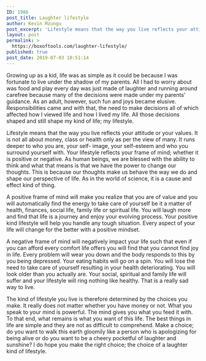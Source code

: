```yaml
---
ID: 1986
post_title: Laughter lifestyle
author: Kevin Mzungu
post_excerpt: 'Lifestyle means that the way you live reflects your attitude or your values. It is not all about money, class or health only as per the view of many. It runs deeper to who you are, your self- image, your self-esteem and who you surround yourself with. '
layout: post
permalink: >
  https://boxoftools.com/laughter-lifestyle/
published: true
post_date: 2019-07-03 10:51:14
---
```

<!-- wp:paragraph -->
<p>Growing up
as a kid, life was as simple as it could be because I was fortunate to live
under the shadow of my parents. All I had to worry about was food and play
every day was just made of laughter and running around carefree because many of
the decisions were made under my parents’ guidance. As an adult, however, such
fun and joys became elusive. Responsibilities came and with that, the need to
make decisions all of which affected how I viewed life and how I lived my life.
All those decisions shaped and still shape my kind of life; my lifestyle.</p>
<!-- /wp:paragraph -->

<!-- wp:paragraph -->
<p>Lifestyle
means that the way you live reflects your attitude or your values. It is not
all about money, class or health only as per the view of many. It runs deeper
to who you are, your self- image, your self-esteem and who you surround
yourself with. Your lifestyle reflects your frame of mind; whether it is
positive or negative. As human beings, we are blessed with the ability to think
and what that means is that we have the power to change our thoughts. This is
because our thoughts make us behave the way we do and shape our perspective of
life. As in the world of science, it is a cause and effect kind of thing.</p>
<!-- /wp:paragraph -->

<!-- wp:paragraph -->
<p>A positive
frame of mind will make you realize that you are of value and you will
automatically find the energy to take care of yourself be it a matter of
health, finances, social life, family life or spiritual life. You will laugh
more and find that life is a journey and enjoy your evolving process. Your positive
kind lifestyle will help you handle any tough situation. Every aspect of your
life will change for the better with a positive mindset.</p>
<!-- /wp:paragraph -->

<!-- wp:paragraph -->
<p>A negative frame of mind will negatively impact your life such that even if you can afford every comfort life offers you will find that you cannot find joy in life. Every problem will wear you down and the body responds to this by you being depressed. Your eating habits will go on a spin. You will lose the need to take care of yourself resulting in your health deteriorating. You will look older than you actually are. Your social, spiritual and family life will suffer and your lifestyle will ring nothing like healthy. That is a really sad way to live.</p>
<!-- /wp:paragraph -->

<!-- wp:paragraph -->
<p>The kind
of lifestyle you live is therefore determined by the choices you make. It
really does not matter whether you have money or not. What you speak to your
mind is powerful. The mind gives you what you feed it with. To that end, what
remains is what you want of this life. The best things in life are simple and
they are not as difficult to comprehend. Make a choice; do you want to walk
this earth gloomily like a person who is apologizing for being alive or do you
want to be a cheery pocketful of laughter and sunshine? I do hope you make the
right choice; the choice of a laughter kind of lifestyle.</p>
<!-- /wp:paragraph -->